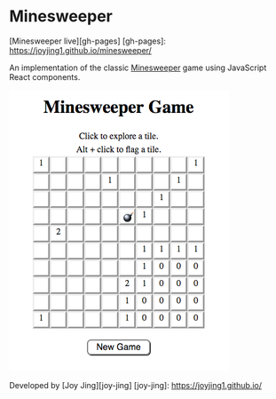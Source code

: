 # Minesweeper

[Minesweeper live][gh-pages]
[gh-pages]: https://joyjing1.github.io/minesweeper/

An implementation of the classic [Minesweeper][minesweeper-wiki] game using JavaScript React components.

[minesweeper-wiki]: https://en.wikipedia.org/wiki/Minesweeper_(video_game)

<img src="./screenshot.png"/>

Developed by [Joy Jing][joy-jing]
[joy-jing]: https://joyjing1.github.io/
